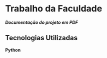 # Trabalho da Faculdade

***Documentação do projeto em PDF***



## Tecnologias Utilizadas

**Python**
